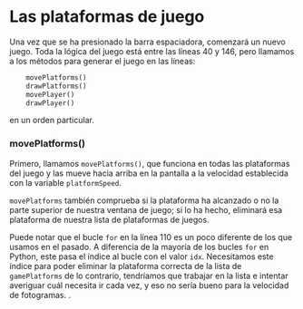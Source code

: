# Las plataformas de juego

Una vez que se ha presionado la barra espaciadora, comenzará un nuevo juego. Toda la lógica del juego está entre las líneas 40 y 146, pero llamamos a los métodos para generar el juego en las líneas:

```python
    movePlatforms()
    drawPlatforms()
    movePlayer()
    drawPlayer()
```
en un orden particular. 

### movePlatforms()

Primero, llamamos `movePlatforms()`, que funciona en todas las plataformas del juego y las mueve hacia arriba en la pantalla a la velocidad establecida con la variable `platformSpeed`. 

`movePlatforms` también comprueba si la plataforma ha alcanzado o no la parte superior de nuestra ventana de juego; si lo ha hecho, eliminará esa plataforma de nuestra lista de plataformas de juegos.

Puede notar que el bucle `for` en la línea 110 es un poco diferente de los que usamos en el pasado. A diferencia de la mayoría de los bucles `for` en Python, este pasa el índice al bucle con el valor `idx`. Necesitamos este índice para poder eliminar la plataforma correcta de la lista de `gamePlatforms` de lo contrario, tendríamos que trabajar en la lista e intentar averiguar cuál necesita ir cada vez, y eso no sería bueno para la velocidad de fotogramas. .
<!--stackedit_data:
eyJoaXN0b3J5IjpbNDE3ODc3MzQ5LC0xNzY5MzQ1MzU3LC0xNz
kzMTU4NDc0XX0=
-->
